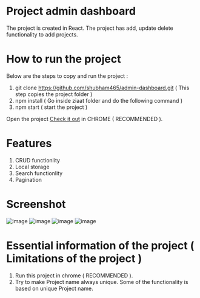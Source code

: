 # Project admin dashboard

The project is created in React. The project has add, update delete functionality to add projects.

# How to run the project

Below are the steps to copy and run the project :
1. git clone https://github.com/shubham465/admin-dashboard.git ( This step copies the project folder )
2. npm install ( Go inside ziaat folder and do the following command )
3. npm start ( start the project )

Open the project [Check it out](https://admin-dashboard-ten-lilac-17.vercel.app/) in CHROME ( RECOMMENDED ).

# Features
1. CRUD functionlity
2. Local storage
3. Search functionlity
4. Pagination

# Screenshot
![image](https://github.com/user-attachments/assets/fc61a75a-697e-4826-afe7-89a5e17bc3c3)
![image](https://github.com/user-attachments/assets/32bc4876-ade9-4b11-9feb-e7d01aba87b0)
![image](https://github.com/user-attachments/assets/331734fc-9d5b-48b4-842f-54d5dc272683)
![image](https://github.com/user-attachments/assets/f5e16ba3-f936-4400-b38a-f3a9db8746a7)





# Essential information of the project ( Limitations of the project )

1. Run this project in chrome ( RECOMMENDED ).
2. Try to make Project name always unique. Some of the functionality is based on unique Project name. 
